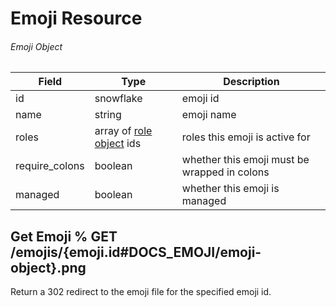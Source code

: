 # Emoji Resource

###### Emoji Object

| Field | Type | Description |
|-------|------|-------------|
| id | snowflake | emoji id |
| name | string | emoji name |
| roles | array of [role object](#DOCS_PERMISSIONS/role-object) ids | roles this emoji is active for |
| require_colons | boolean | whether this emoji must be wrapped in colons |
| managed | boolean | whether this emoji is managed |

## Get Emoji % GET /emojis/{emoji.id#DOCS_EMOJI/emoji-object}.png

Return a 302 redirect to the emoji file for the specified emoji id.
